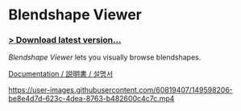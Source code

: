 # Blendshape Viewer

### [> Download latest version...](https://github.com/hai-vr/blendshape-viewer/releases)

*Blendshape Viewer* lets you visually browse blendshapes.

[Documentation / 説明書 / 설명서](https://hai-vr.notion.site/Blendshape-Viewer-d9e139664ff74677ad004b6f7cf9b1a7)

https://user-images.githubusercontent.com/60819407/149598206-be8e4d7d-623c-4dea-8763-b482600c4c7c.mp4
